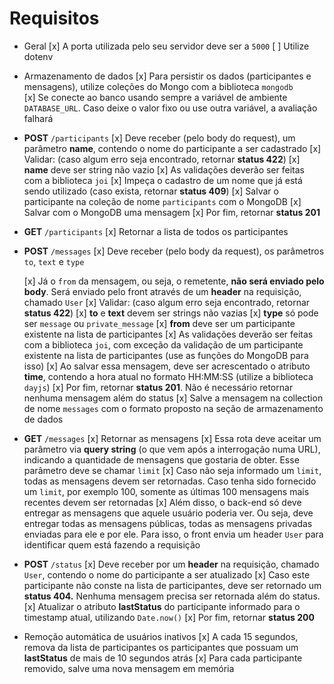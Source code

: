 # Requisitos

- Geral
    [x]  A porta utilizada pelo seu servidor deve ser a `5000`
    [ ]  Utilize dotenv
- Armazenamento de dados
    [x]  Para persistir os dados (participantes e mensagens), utilize coleções do Mongo com a biblioteca `mongodb`  
    [x]  Se conecte ao banco usando sempre a variável de ambiente `DATABASE_URL`. Caso deixe o valor fixo ou use outra variável, a avaliação falhará
        

- **POST** `/participants`
    [x]  Deve receber (pelo body do request), um parâmetro **name**, contendo o nome do participante a ser cadastrado
    [x]  Validar: (caso algum erro seja encontrado, retornar **status 422**)
        [x]  **name** deve ser string não vazio
    [x]  As validações deverão ser feitas com a biblioteca `joi`
    [x]  Impeça o cadastro de um nome que já está sendo utilizado (caso exista, retornar **status 409**)
    [x]  Salvar o participante na coleção de nome `participants` com o MongoDB 
    [x]  Salvar com o MongoDB uma mensagem 
    [x]  Por fim, retornar **status 201**
    
- **GET** `/participants`
    [x]  Retornar a lista de todos os participantes

- **POST** `/messages`
    [x]  Deve receber (pelo body da request), os parâmetros `to`, `text` e `type`
        
    [x]  Já o `from` da mensagem, ou seja, o remetente, **não será enviado pelo body**. Será enviado pelo front através de um **header** na requisição, chamado `User`
    [x]  Validar: (caso algum erro seja encontrado, retornar **status 422**)
        [x]  **to** e **text** devem ser strings não vazias
        [x]  **type** só pode ser `message` ou `private_message`
        [x]  **from** deve ser um participante existente na lista de participantes
    [x]  As validações deverão ser feitas com a biblioteca `joi`, com exceção da validação de um participante existente na lista de participantes (use as funções do MongoDB para isso)
    [x]  Ao salvar essa mensagem, deve ser acrescentado o atributo **time**, contendo a hora atual no formato HH:MM:SS (utilize a biblioteca `dayjs`)
    [x]  Por fim, retornar **status 201**. Não é necessário retornar nenhuma mensagem além do status
    [x]  Salve a mensagem na collection de nome `messages` com o formato proposto na seção de armazenamento de dados
        
- **GET** `/messages`
    [x]  Retornar as mensagens
    [x]  Essa rota deve aceitar um parâmetro via **query string** (o que vem após a interrogação numa URL), indicando a quantidade de mensagens que gostaria de obter. Esse parâmetro deve se chamar `limit`
    [x]  Caso não seja informado um `limit`, todas as mensagens devem ser retornadas. Caso tenha sido fornecido um `limit`, por exemplo 100, somente as últimas 100 mensagens mais recentes devem ser retornadas
    [x]  Além disso, o back-end só deve entregar as mensagens que aquele usuário poderia ver. Ou seja, deve entregar todas as mensagens públicas, todas as mensagens privadas enviadas para ele e por ele. Para isso, o front envia um header `User` para identificar quem está fazendo a requisição

- **POST** `/status`
    [x]  Deve receber por um **header** na requisição, chamado `User`, contendo o nome do participante a ser atualizado
    [x]  Caso este participante não conste na lista de participantes, deve ser retornado um **status 404.** Nenhuma mensagem precisa ser retornada além do status.
    [x]  Atualizar o atributo **lastStatus** do participante informado para o timestamp atual, utilizando `Date.now()`
    [x]  Por fim, retornar **status 200**
- Remoção automática de usuários inativos
    [x]  A cada 15 segundos, remova da lista de participantes os participantes que possuam um **lastStatus** de mais de 10 segundos atrás
    [x]  Para cada participante removido, salve uma nova mensagem em memória